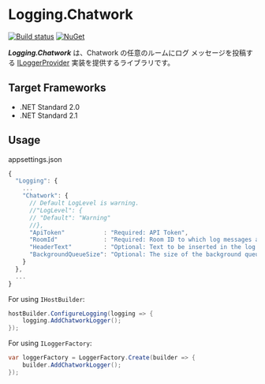 ﻿# Logging.Chatwork
[![Build status](https://ci.appveyor.com/api/projects/status/cb2wao89os87g89r/branch/master?svg=true)](https://ci.appveyor.com/project/inasync/logging-chatwork/branch/master)
[![NuGet](https://img.shields.io/nuget/v/Inasync.Logging.Chatwork.svg)](https://www.nuget.org/packages/Inasync.Logging.Chatwork/)

***Logging.Chatwork*** は、Chatwork の任意のルームにログ メッセージを投稿する [ILoggerProvider](https://docs.microsoft.com/ja-jp/aspnet/core/fundamentals/logging/) 実装を提供するライブラリです。


## Target Frameworks
- .NET Standard 2.0
- .NET Standard 2.1

## Usage
appsettings.json
```js
{
  "Logging": {
    ...
    "Chatwork": {
      // Default LogLevel is warning.
      //"LogLevel": {
      // "Default": "Warning"
      //},
      "ApiToken"           : "Required: API Token",
      "RoomId"             : "Required: Room ID to which log messages are posted",
      "HeaderText"         : "Optional: Text to be inserted in the log message header",
      "BackgroundQueueSize": "Optional: The size of the background queue for posting messages (default: 1024)"
    }
  },
  ...
}
```

For using `IHostBuilder`:
```cs
hostBuilder.ConfigureLogging(logging => {
    logging.AddChatworkLogger();
});
```

For using `ILoggerFactory`:
```cs
var loggerFactory = LoggerFactory.Create(builder => {
    builder.AddChatworkLogger();
});
```
